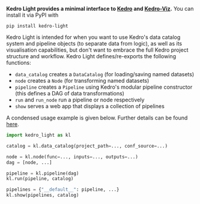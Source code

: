 **Kedro Light provides a minimal interface to [Kedro](https://github.com/kedro-org/kedro) and [Kedro-Viz](https://github.com/kedro-org/kedro-viz).**
You can install it via PyPI with
```
pip install kedro-light
```
Kedro Light is intended for when you want to use Kedro's data catalog system and pipeline objects (to separate data from logic), as well as its visualisation capabilities, but don't want to embrace the full Kedro project structure and workflow.
Kedro Light defines/re-exports the following functions:

* `data_catalog` creates a `DataCatalog` (for loading/saving named datasets)
* `node` creates a `Node` (for transforming named datasets)
* `pipeline` creates a `Pipeline` using Kedro's modular pipeline constructor (this defines a DAG of data transformations)
* `run` and `run_node` run a pipeline or node respectively
* `show` serves a web app that displays a collection of pipelines

A condensed usage example is given below.
Further details can be found [here](usage.md).

```py linenums="1"
import kedro_light as kl

catalog = kl.data_catalog(project_path=..., conf_source=...)

node = kl.node(func=..., inputs=..., outputs=...)
dag = [node, ...]

pipeline = kl.pipeline(dag)
kl.run(pipeline, catalog)

pipelines = {"__default__": pipeline, ...}
kl.show(pipelines, catalog)
```
